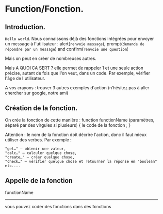 # Function/Fonction.

## Introduction.

`Hello world`. Nous connaissons déjà des fonctions intégrées pour envoyer un message à l'utilisateur :
alert(`renvoie message`), prompt(`demande de répondre par un message`) and confirm(`renvoie une question`)

Mais on peut en créer de nombreuses autres.

Mais A QUOI CA SERT ?
elle permet de rappeler 1 et une seule action précise, autant de fois que l'on veut, dans un code.
Par exemple, vérifier l'âge de l'utilisateur.

A vos crayons : trouver 3 autres exemples d'action (n'hésitez pas à aller chercher sur google, notre ami)



## Création de la fonction.

On crée la fonction de cette manière :
function functionName (paramètres, séparé par des virgules si plusieurs) {
        le code de la fonction ;
}

Attention : le nom de la fonction doit décrire l'action, donc il faut mieux utiliser des verbes.
Par exemple :

    "get…" – obtenir une valeur,
    "calc…" – calculer quelque chose,
    "create…" – créer quelque chose,
    "check…" – vérifier quelque chose et retourner la réponse en "boolean" etc....



## Appelle de la fonction



functionName

***

vous pouvez coder des fonctions dans des fonctions


